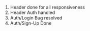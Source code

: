 1. Header done for all responsiveness
2. Header Auth handled
3. Auth/Login Bug resolved
4. Auth/Sign-Up Done

